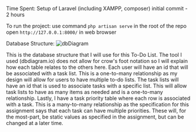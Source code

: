 Time Spent:
Setup of Laravel (including XAMPP, composer) initial commit - 2 hours

To run the project:
use command `php artisan serve` in the root of the repo
open `http://127.0.0.1:8000/` in web browser

Database Structure:
![dbDiagram](https://user-images.githubusercontent.com/35579966/108241544-f399dc00-7119-11eb-8075-ea1dbb5145af.PNG)

This is the database structure that I will use for this To-Do List. The tool I used (dbdiagram.io) does not allow for
crow's foot notation so I will explain how each table relates to the others here. Each user will have an id that will
be associated with a task list. This is a one-to-many relationship as my design will allow for users to have multiple
to-do lists. The task lists will have an id that is used to associate tasks with a specific list. This will allow task
lists to have as many items as needed and is a one-to-many relationship. Lastly, I have a task priority table where each
row is associated with a task. This is a many-to-many relationship as the specification for this assignment says that
each task can have multiple priorities. These will, for the most-part, be static values as specified in the assignment,
but can be changed at a later time.
